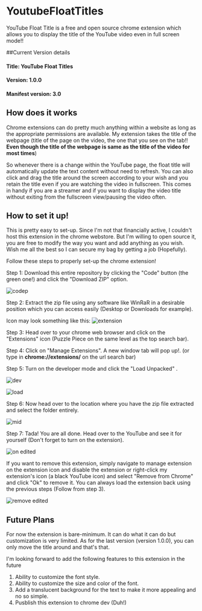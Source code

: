# YoutubeFloatTitles
YouTube Float Title is a free and open source chrome extension which allows you to display the title of the YouTube video even in full screen mode!!

##Current Version details
#### Title: YouTube Float Titles
#### Version: 1.0.0
#### Manifest version: 3.0

## How does it works
Chrome extensions can do pretty much anything within a website as long as the appropriate permissions are available.
My extension takes the title of the webpage (title of the page on the video, the one that you see on the tab!! **Even though the title of the webpage is same as the title of the video for most times**)

So whenever there is a change within the YouTube page, the float title will automatically update the text content without need to refresh.
You can also click and drag the title around the screen according to your wish and you retain the title even if you are watching the video in fullscreen.
This comes in handy if you are a streamer and if you want to display the video title without exiting from the fullscreen view/pausing the video often.  

## How to set it up!
This is pretty easy to set-up.
Since I'm not that financially active, I couldn't host this extension in the chrome webstore.
But I'm willing to open source it, you are free to modify the way you want and add anything as you wish. Wish me all the best so I can secure my bag by getting a job (Hopefully).

Follow these steps to properly set-up the chrome extension!

Step 1: Download this entire repository by clicking the "Code" button (the green one!) and click the "Download ZIP" option.

![codep](https://user-images.githubusercontent.com/113179307/215278008-9c8e322a-5c0e-4a77-a06e-f57ece99ece4.png)

Step 2: Extract the zip file using any software like WinRaR in a desirable position which you can access easily (Desktop or Downloads for example).

Icon may look something like this:  ![extension](https://user-images.githubusercontent.com/113179307/215277532-819063d7-9ae2-4c80-b7ed-9e56bec064ec.PNG)


Step 3: Head over to your chrome web browser and click on the "Extensions" icon (Puzzle Piece on the same level as the top search bar).

Step 4: Click on "Manage Extensions". A new window tab will pop up!. (or type in **chrome://extensions/** on the url search bar)

Step 5: Turn on the developer mode and click the "Load Unpacked" .

![dev](https://user-images.githubusercontent.com/113179307/215277556-681c665a-8218-456c-8273-8ecbba13a4c7.PNG)

![load](https://user-images.githubusercontent.com/113179307/215277568-69cd2f42-f821-41d3-b5c3-7bcd08909487.PNG)


Step 6: Now head over to the location where you have the zip file extracted and select the folder entirely.

![mid](https://user-images.githubusercontent.com/113179307/215277638-83afa684-b139-40dd-abb9-269e9b030b01.PNG)


Step 7: Tada! You are all done. Head over to the YouTube and see it for yourself (Don't forget to turn on the extension).

![on edited](https://user-images.githubusercontent.com/113179307/215277808-8637d46a-1c25-40c4-96d6-750979cf4671.png)


If you want to remove this extension, simply navigate to manage extension on the extension icon and disable the extension or right-click my extension's icon (a black YouTube icon) and select "Remove from Chrome" and click "Ok" to remove it. You can always load the extension back using the previous steps (Follow from step 3). 

![remove edited](https://user-images.githubusercontent.com/113179307/215277820-497bbf86-f7ad-4baa-be5d-ede91378f23c.png)


## Future Plans

For now the extension is bare-minimum. It can do what it can do but customization is very limited. As for the last version (version 1.0.0), you can only move the title around and that's that.

I'm looking forward to add the following features to this extension in the future

1. Ability to customize the font style.
2. Ability to customize the size and color of the font.
3. Add a translucent background for the text to make it more appealing and no so simple.
4. Pusblish this extension to chrome dev (Duh!) 
